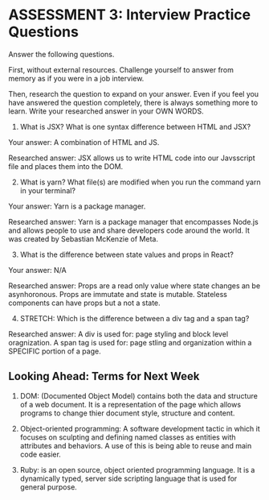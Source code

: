 # ASSESSMENT 3: Interview Practice Questions

Answer the following questions.

First, without external resources. Challenge yourself to answer from memory as if you were in a job interview.

Then, research the question to expand on your answer. Even if you feel you have answered the question completely, there is always something more to learn. Write your researched answer in your OWN WORDS.

1. What is JSX? What is one syntax difference between HTML and JSX?

Your answer: A combination of HTML and JS.

Researched answer: JSX allows us to write HTML code into our Javsscript file and places them into the DOM.

2. What is yarn? What file(s) are modified when you run the command yarn in your terminal?

Your answer: Yarn is a package manager.

Researched answer: Yarn is a package manager that encompasses Node.js and allows people to use and share developers code around the world. It was created by Sebastian McKenzie of Meta.

3. What is the difference between state values and props in React?

Your answer: N/A

Researched answer: Props are a read only value where state changes an be asynhoronous. Props are immutate and state is mutable.  Stateless components can have props but a not a state.

4. STRETCH: Which is the difference between a div tag and a span tag?

Researched answer: A div is used for: page styling and block level oragnization. A span tag is used for: page stling and organization within a SPECIFIC portion of a page. 

## Looking Ahead: Terms for Next Week

1. DOM: (Documented Object Model) contains both the data and structure of a web document. It is a representation of the page which allows programs to change thier document style, structure and content. 

2. Object-oriented programming: A software development tactic in which it focuses on sculpting and defining named classes as entities with attributes and behaviors. A use of this is being able to reuse and main code easier.

3. Ruby: is an open source, object oriented programming language. It is a dynamically typed, server side scripting language that is used for general purpose.
